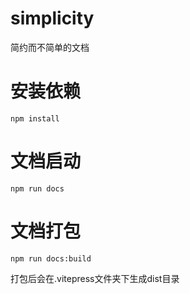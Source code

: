 # simplicity

简约而不简单的文档

# 安装依赖
```
npm install
```

# 文档启动
```
npm run docs
```

# 文档打包
```
npm run docs:build
```
打包后会在.vitepress文件夹下生成dist目录